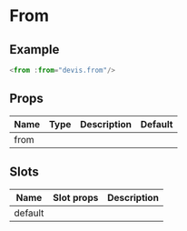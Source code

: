 # From

## Example

<from-demo/>

``` js
<from :from="devis.from"/>
```

## Props
Name | Type   | Description | Default
---- | :----: | ----------- | -----
from |        |             |

## Slots
Name     | Slot props       | Description
-------- | -----------      | -----
default  |                  |
